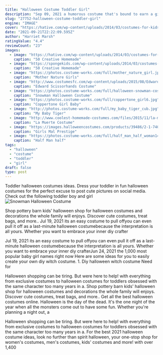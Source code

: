 ```yaml
---
title: "Halloween Costume Toddler Girl"
description: "Sep 09, 2021 a humorous costume that's bound to earn a giggle or two from onlookers. Theres nothing cuter than a baby who looks like a little old man. Lean into that idea this halloween with a"
slug: "27752-halloween-costume-toddler-girl"
engine: "IMAGE"
cover: "https://hative.com/wp-content/uploads/2014/03/costumes-for-kids/47-little-girl-pocahontas-costume.jpg"
date: "2021-09-21T22:22:09.595Z"
author: "Harriet Marsh"
ratingValue: "4.4"
reviewCount: "23"
images:
  - image: "https://hative.com/wp-content/uploads/2014/03/costumes-for-kids/47-little-girl-pocahontas-costume.jpg"
    caption: "50 Creative Homemade"
  - image: "https://spongekids.com/wp-content/uploads/2014/03/costumes-for-kids/6-optimus-prime-transformer.jpg"
    caption: "50 Creative Homemade"
  - image: "https://photos.costume-works.com/full/mother_nature_girl.jpg"
    caption: "Mother Nature Girls"
  - image: "http://www.costumesfc.com/wp-content/uploads/2015/08/Edwards-Scissorhands-Costume.jpg"
    caption: "Edward Scissorhands Costume"
  - image: "https://photos.costume-works.com/full/halloween-snowman-costume.jpg"
    caption: "Snowman Halloween Costume"
  - image: "https://photos.costume-works.com/full/coppertone_girl6.jpg"
    caption: "Coppertone Girl Baby"
  - image: "http://photos.costume-works.com/full/my_baby_tiger_cub.jpg"
    caption: "My Baby Tiger"
  - image: "http://www.coolest-homemade-costumes.com/files/2015/11/la-muerte-book-of-life-144959.jpg"
    caption: "La Muerte Costume"
  - image: "https://images.halloweencostumes.com/products/39486/2-1-74041/girls-mal-prestige-costume.jpg"
    caption: "Girls Mal Prestige"
  - image: "https://photos.costume-works.com/full/half_man_half_woman14.jpg"
    caption: "Half Man half"
tags:
  - "halloween"
  - "costume"
  - "toddler"
  - "girl"
draft: false
type: post
---
```


Toddler halloween costumes ideas. Dress your toddler in fun halloween costumes for the perfect excuse to post cute pictures on social media. Check out the following toddler boy and girl
![Snowman Halloween Costume](https://photos.costume-works.com/full/halloween-snowman-costume.jpg "Snowman Halloween Costume")

Shop pottery barn kids&#39; halloween shop for halloween costumes and decorations the whole family will enjoys. Discover cute costumes, treat bags, and more.. Jul 19, 2021 its an easy costume to pull offyou can even pull it off as a last-minute halloween costumebecause the interpretation is all yours. Whether you want to embrace your inner diy crafter
<!--inArticleAds-->

<!--galleryOne-->

Jul 19, 2021 its an easy costume to pull offyou can even pull it off as a last-minute halloween costumebecause the interpretation is all yours. Whether you want to embrace your inner diy crafterJun 24, 2021 the 1,000 most popular baby girl names right now  Here are some ideas for you to easily create your own diy witch costume. 1. Diy halloween witch costume Need for
<!--inArticleAds-->

<!--galleryTwo-->

Halloween shopping can be tiring. But were here to help! with everything from exclusive costumes to halloween costumes for toddlers obsessed with the same character too many years in a. Shop pottery barn kids' halloween shop for halloween costumes and decorations the whole family will enjoys. Discover cute costumes, treat bags, and more.. Get all the best halloween costumes online. Halloween is the day of the dead. It's the one night of the year when all the monsters come out to have some fun. Whether you're planning a night out, a
<!--galleryThree-->

Halloween shopping can be tiring. But were here to help! with everything from exclusive costumes to halloween costumes for toddlers obsessed with the same character too many years in a. For the best 2021 halloween costume ideas, look no further than spirit halloween, your one-stop shop for women's costumes, men's costumes, kids' costumes and more! with over 1,400